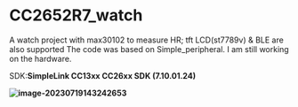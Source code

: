 # CC2652R7_watch
A watch project with max30102 to measure HR; tft LCD(st7789v) &amp; BLE are also supported
The code was based on Simple_peripheral.
I am still working on the hardware.



SDK:**SimpleLink CC13xx CC26xx SDK (7.10.01.24)**

**![image-20230719143242653](https://gitee.com/zhetengzheteng/pic-go_img/raw/master/2023/20230719143415.png)**
